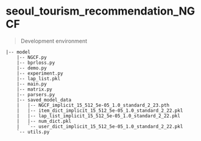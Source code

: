 # seoul_tourism_recommendation_NGCF

>Development environment
>
    |-- model
        |-- NGCF.py
        |-- bprloss.py
        |-- demo.py
        |-- experiment.py
        |-- lap_list.pkl
        |-- main.py
        |-- matrix.py
        |-- parsers.py
        |-- saved_model_data
        |   |-- NGCF_implicit_15_512_5e-05_1.0_standard_2_23.pth
        |   |-- item_dict_implicit_15_512_5e-05_1.0_standard_2_22.pkl
        |   |-- lap_list_implicit_15_512_5e-05_1.0_standard_2_22.pkl
        |   |-- num_dict.pkl
        |   `-- user_dict_implicit_15_512_5e-05_1.0_standard_2_22.pkl
        `-- utils.py
